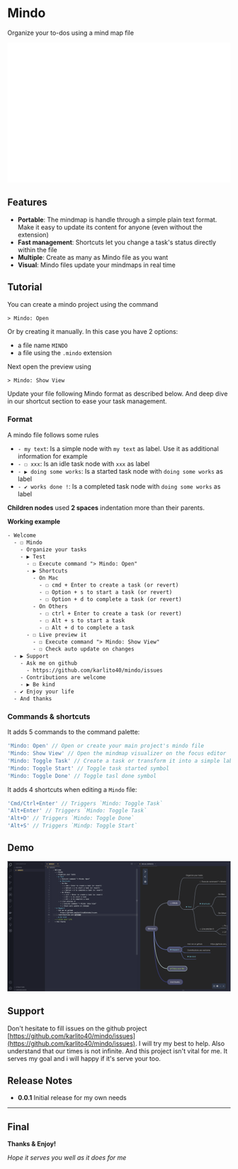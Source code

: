 # Mindo

Organize your to-dos using a mind map file

![Preview](./assets/demo.gif)

## Features

- **Portable**: The mindmap is handle through a simple plain text format. Make it easy to update its content for anyone (even without the extension)
- **Fast management**: Shortcuts let you change a task's status directly within the file 
- **Multiple**:  Create as many as Mindo file as you want
- **Visual**: Mindo files update your mindmaps in real time

## Tutorial

You can create a mindo project using the command
```
> Mindo: Open
```
Or by creating it manually. In this case you have 2 options:
- a file name `MINDO`
- a file using the `.mindo` extension

Next open the preview using
```
> Mindo: Show View
```

Update your file following Mindo format as described below. 
And deep dive in our shortcut section to ease your task management.

### Format 

A mindo file follows some rules
- `- my text`: Is a simple node with `my text` as label. Use it as additional information for example
- `- ☐ xxx`: Is an idle task node with `xxx` as label
- `- ▶ doing some works`: Is a started task node with `doing some works` as label
- `- ✔ works done !`: Is a completed task node with `doing some works` as label

**Children nodes** used **2 spaces** indentation more than their parents.

**Working example**
```
- Welcome
  - ☐ Mindo
    - Organize your tasks
    - ▶ Test
      - ☐ Execute command "> Mindo: Open"
      - ▶ Shortcuts
        - On Mac
          - ☐ cmd + Enter to create a task (or revert)
          - ☐ Option + s to start a task (or revert)
          - ☐ Option + d to complete a task (or revert)
        - On Others
          - ☐ ctrl + Enter to create a task (or revert)
          - ☐ Alt + s to start a task
          - ☐ Alt + d to complete a task
      - ☐ Live preview it
        - ☐ Execute command "> Mindo: Show View"
        - ☐ Check auto update on changes
  - ▶ Support
    - Ask me on github
      - https://github.com/karlito40/mindo/issues
    - Contributions are welcome
    - ▶ Be kind
  - ✔ Enjoy your life
  - And thanks
```

### Commands & shortcuts

It adds 5 commands to the command palette:

```js
'Mindo: Open' // Open or create your main project's mindo file
'Mindo: Show View' // Open the mindmap visualizer on the focus editor
'Mindo: Toggle Task' // Create a task or transform it into a simple label
'Mindo: Toggle Start' // Toggle task started symbol
'Mindo: Toggle Done' // Toggle tasl done symbol
```

It adds 4 shortcuts when editing a `Mindo` file:

```js
'Cmd/Ctrl+Enter' // Triggers `Mindo: Toggle Task`
'Alt+Enter' // Triggers `Mindo: Toggle Task`
'Alt+D' // Triggers `Mindo: Toggle Done`
'Alt+S' // Triggers `Mindp: Toggle Start`
```

## Demo

![Screenshot](./assets/screenshot.png)

## Support

Don't hesitate to fill issues on the github project [https://github.com/karlito40/mindo/issues](https://github.com/karlito40/mindo/issues). I will try my best to help. Also understand that our times is not infinite. And this project isn't vital for me. It serves my goal and i will happy if it's serve your too.

## Release Notes

- **0.0.1** Initial release for my own needs

---

## Final

**Thanks & Enjoy!**

_Hope it serves you well as it does for me_
